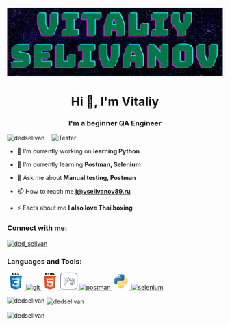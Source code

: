 ![Header](https://github.com/DedSelivan/DedSelivan/blob/master/img/img_1.jpg)

<h1 align="center">Hi 👋, I'm Vitaliy</h1>
<h3 align="center">I'm a beginner QA Engineer</h3>
<img align="right" alt="Tester" width="400" src="https://askerweb.by/wp-content/uploads/2021/08/Hiring-manager-5sec.gif">

<p align="left"> <img src="https://komarev.com/ghpvc/?username=dedselivan&label=Profile%20views&color=0e75b6&style=flat" alt="dedselivan" /> </p>

- 🔭 I’m currently working on **learning Python**

- 🌱 I’m currently learning **Postman, Selenium**

- 💬 Ask me about **Manual testing, Postman**

- 📫 How to reach me **i@vselivanov89.ru**

- ⚡ Facts about me **I also love Thai boxing**

<h3 align="left">Connect with me:</h3>
<p align="left">
<a href="https://instagram.com/ded_selivan" target="blank"><img align="center" src="https://raw.githubusercontent.com/rahuldkjain/github-profile-readme-generator/master/src/images/icons/Social/instagram.svg" alt="ded_selivan" height="30" width="40" /></a>
</p>

<h3 align="left">Languages and Tools:</h3>
<p align="left"> <a href="https://www.w3schools.com/css/" target="_blank" rel="noreferrer"> <img src="https://raw.githubusercontent.com/devicons/devicon/master/icons/css3/css3-original-wordmark.svg" alt="css3" width="40" height="40"/> </a> <a href="https://git-scm.com/" target="_blank" rel="noreferrer"> <img src="https://www.vectorlogo.zone/logos/git-scm/git-scm-icon.svg" alt="git" width="40" height="40"/> </a> <a href="https://www.w3.org/html/" target="_blank" rel="noreferrer"> <img src="https://raw.githubusercontent.com/devicons/devicon/master/icons/html5/html5-original-wordmark.svg" alt="html5" width="40" height="40"/> </a> <a href="https://www.photoshop.com/en" target="_blank" rel="noreferrer"> <img src="https://raw.githubusercontent.com/devicons/devicon/master/icons/photoshop/photoshop-line.svg" alt="photoshop" width="40" height="40"/> </a> <a href="https://postman.com" target="_blank" rel="noreferrer"> <img src="https://www.vectorlogo.zone/logos/getpostman/getpostman-icon.svg" alt="postman" width="40" height="40"/> </a> <a href="https://www.python.org" target="_blank" rel="noreferrer"> <img src="https://raw.githubusercontent.com/devicons/devicon/master/icons/python/python-original.svg" alt="python" width="40" height="40"/> </a> <a href="https://www.selenium.dev" target="_blank" rel="noreferrer"> <img src="https://raw.githubusercontent.com/detain/svg-logos/780f25886640cef088af994181646db2f6b1a3f8/svg/selenium-logo.svg" alt="selenium" width="40" height="40"/> </a> </p>

<p><img align="left" src="https://github-readme-stats.vercel.app/api/top-langs?username=dedselivan&show_icons=true&locale=en&layout=compact" alt="dedselivan" /></p>



<p>&nbsp;<img align="center" src="https://github-readme-stats.vercel.app/api?username=dedselivan&show_icons=true&locale=en" alt="dedselivan" /></p>

<p><img align="center" src="https://github-readme-streak-stats.herokuapp.com/?user=dedselivan&" alt="dedselivan" /></p>
